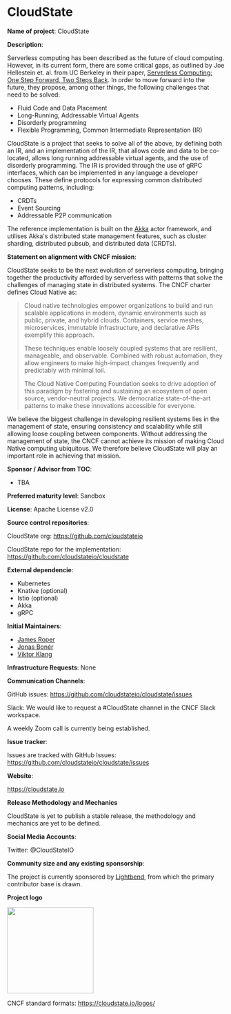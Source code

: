 # CloudState

**Name of project**: CloudState

**Description**:

Serverless computing has been described as the future of cloud computing.
However, in its current form, there are some critical gaps, as outlined by
Joe Hellestein et. al. from UC Berkeley in their paper,
[Serverless Computing: One Step Forward, Two Steps Back](http://cidrdb.org/cidr2019/papers/p119-hellerstein-cidr19.pdf).
In order to move forward into the future, they propose, among other things,
the following challenges that need to be solved:

* Fluid Code and Data Placement
* Long-Running, Addressable Virtual Agents
* Disorderly programming
* Flexible Programming, Common Intermediate Representation (IR)

CloudState is a project that seeks to solve all of the above, by defining both
an IR, and an implementation of the IR, that allows code and data to be 
co-located, allows long running addressable virtual agents, and the use of 
disorderly programming. The IR is provided through the use of gRPC interfaces,
which can be implemented in any language a developer chooses. These define
protocols for expressing common distributed computing patterns, including:

* CRDTs
* Event Sourcing
* Addressable P2P communication

The reference implementation is built on the [Akka](https://akka.io) actor framework,
and utilises Akka's distributed state management features, such as cluster 
sharding, distributed pubsub, and distributed data (CRDTs).

**Statement on alignment with CNCF mission**:

CloudState seeks to be the next evolution of serverless computing, bringing
together the productivity afforded by serverless with patterns that solve the
challenges of managing state in distributed systems. The CNCF charter defines
Cloud Native as:

> Cloud native technologies empower organizations to build and run scalable
> applications in modern, dynamic environments such as public, private, and
> hybrid clouds. Containers, service meshes, microservices, immutable
> infrastructure, and declarative APIs exemplify this approach.
>
> These techniques enable loosely coupled systems that are resilient,
> manageable, and observable. Combined with robust automation, they allow
> engineers to make high-impact changes frequently and predictably with minimal
> toil.
>
> The Cloud Native Computing Foundation seeks to drive adoption of this
> paradigm by fostering and sustaining an ecosystem of open source,
> vendor-neutral projects. We democratize state-of-the-art patterns to make
> these innovations accessible for everyone.

We believe the biggest challenge in developing resilient systems lies in the
management of state, ensuring consistency and scalability while still allowing
loose coupling between components. Without addressing the management of state,
the CNCF cannot achieve its mission of making Cloud Native computing
ubiquitous. We therefore believe CloudState will play an important role in
achieving that mission.

**Sponsor / Advisor from TOC**:
- TBA

**Preferred maturity level**: Sandbox

**License**: Apache License v2.0

**Source control repositories**: 

CloudState org: https://github.com/cloudstateio

CloudState repo for the implementation: https://github.com/cloudstateio/cloudstate

**External dependencie**:

* Kubernetes
* Knative (optional)
* Istio (optional)
* Akka
* gRPC

**Initial Maintainers**:

* [James Roper](https://github.com/jroper)
* [Jonas Bonér](https://github.com/jboner)
* [Viktor Klang](https://github.com/viktorklang)

**Infrastructure Requests**: None

**Communication Channels**:

GitHub issues: https://github.com/cloudstateio/cloudstate/issues

Slack: We would like to request a #CloudState channel in the CNCF Slack workspace.

A weekly Zoom call is currently being established.

**Issue tracker**:

Issues are tracked with GitHub Issues: https://github.com/cloudstateio/cloudstate/issues

**Website**:

https://cloudstate.io

**Release Methodology and Mechanics**

CloudState is yet to publish a stable release, the methodology and mechanics
are yet to be defined.

**Social Media Accounts**:

Twitter: @CloudStateIO

**Community size and any existing sponsorship**:

The project is currently sponsored by [Lightbend](https://www.lightbend.com),
from which the primary contributor base is drawn.

**Project logo**

<img src="https://cloudstate.io/dist/images/logos/cloudstate-horizontal-color.svg" width="200"/>

CNCF standard formats: https://cloudstate.io/logos/
